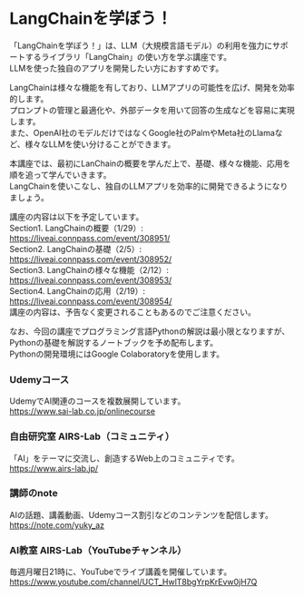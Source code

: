 # LangChainを学ぼう！
  
「LangChainを学ぼう！」は、LLM（大規模言語モデル）の利用を強力にサポートするライブラリ「LangChain」の使い方を学ぶ講座です。  
LLMを使った独自のアプリを開発したい方におすすめです。  
  
LangChainは様々な機能を有しており、LLMアプリの可能性を広げ、開発を効率的します。  
プロンプトの管理と最適化や、外部データを用いて回答の生成などを容易に実現します。  
また、OpenAI社のモデルだけではなくGoogle社のPalmやMeta社のLlamaなど、様々なLLMを使い分けることができます。  
  
本講座では、最初にLanChainの概要を学んだ上で、基礎、様々な機能、応用を順を追って学んでいきます。  
LangChainを使いこなし、独自のLLMアプリを効率的に開発できるようになりましょう。  
  
講座の内容は以下を予定しています。  
Section1. LangChainの概要（1/29）: https://liveai.connpass.com/event/308951/  
Section2. LangChainの基礎（2/5）: https://liveai.connpass.com/event/308952/  
Section3. LangChainの様々な機能（2/12）: https://liveai.connpass.com/event/308953/  
Section4. LangChainの応用（2/19）: https://liveai.connpass.com/event/308954/  
講座の内容は、予告なく変更されることもあるのでご注意ください。  
  
なお、今回の講座でプログラミング言語Pythonの解説は最小限となりますが、Pythonの基礎を解説するノートブックを予め配布します。  
Pythonの開発環境にはGoogle Colaboratoryを使用します。  

### Udemyコース
UdemyでAI関連のコースを複数展開しています。  
https://www.sai-lab.co.jp/onlinecourse 
  
### 自由研究室 AIRS-Lab（コミュニティ）
「AI」をテーマに交流し、創造するWeb上のコミュニティです。  
https://www.airs-lab.jp/  
  
### 講師のnote
AIの話題、講義動画、Udemyコース割引などのコンテンツを配信します。  
https://note.com/yuky_az 
  
### AI教室 AIRS-Lab（YouTubeチャンネル）
毎週月曜日21時に、YouTubeでライブ講義を開催しています。  
https://www.youtube.com/channel/UCT_HwlT8bgYrpKrEvw0jH7Q  

